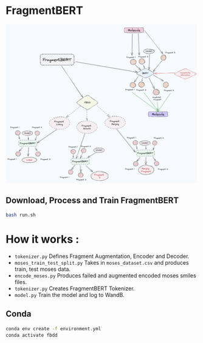 # FragmentBERT

![](./idea.png)

 
## Download, Process and Train FragmentBERT
```bash
bash run.sh
```

# How it works : 
- `tokenizer.py` Defines Fragment Augmentation, Encoder and Decoder.
- `moses_train_test_split.py` Takes in `moses_dataset.csv` and produces train, test moses data.
- `encode_moses.py` Produces failed and augmented encoded moses smiles files.
- `tokenizer.py` Creates FragmentBERT Tokenizer.
- `model.py` Train the model and log to WandB.


## Conda

```bash
conda env create -f environment.yml
conda activate fbdd
```
